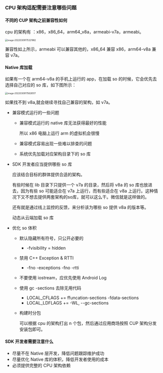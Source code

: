 ### CPU 架构适配需要注意哪些问题

#### 不同的 CUP 架构之前兼容性如何

cpu 的架构有 ：x86，x86_64，arm64_v8a，armeabi-v7a，armeabi。

<img src="https://cdn.jsdelivr.net/gh/LvKang-insist/PicGo/202203091753037.png" alt="image-20220309175321982" style="zoom:50%;" />

兼容性如上所示，armeabi 可以兼容其他的，x86_64 兼容 x86，arm64-v8a 兼容 v7a。

#### Native 库加载

如果有一个在 arm64-v8a 的手机上运行的 app，在加载 so 的时候，它会优先去选择自己对应的 so 库，如下图所示：

<img src="https://cdn.jsdelivr.net/gh/LvKang-insist/PicGo/202203091758563.png" alt="image-20220309175828517" style="zoom: 50%;" />

如果找不到 v8a,就会继续寻找自己兼容的架构，如 v7a。

- 兼容模式运行的一些问题

  - 兼容模式运行的 native 库无法获得最好的性能

    所以 x86 电脑上运行 arm 的虚拟机会很慢

  - 兼容模式容易出现一些难以排查的问题

  - 系统优先加载对应架构目录下的 so 库

- SDK 开发者应当提供哪些 so 库

  应该结合目标的群体提供合适的架构。

  有些时候在 lib 目录下只提供一个 v7a 的目录，然后将 v8a 的 so 库也放进去，因为有些 so 可能适合在 v7a 上运行，而有些适合在 v8a 上运行。这种情况下又不想去提供两套架构的so库，就可以这么干。微信就是这样做的。

  还有就是通过线上监控的反馈，来分析该为哪些 so 提供 v8a 的版本等。

  动态从云端加载 so 库

- 优化 so 体积

  - 默认隐藏所有符号，只公开必要的

    - -fvisibility = hidden

  - 禁用 C++ Exception & RTTI

    - -fno -exceptions -fno -rtti

  - 不要使用 iostream，应优先使用 Android Log

  - 使用 gc -sections 去除无用代码

    - LOCAL_CFLAGS += ffuncation-sections -fdata-sections
    - LOCAL_LDFLAGS += -WL, --gc-sections

  - 构建时分包

    可以根据 cpu 的架构打出 n 个包，然后通过应用商场按照 CUP 架构分发安装包即可。

#### SDK 开发者需要注意什么

- 尽量不在 Native 层开发，降低问题跟踪维护成功
- 尽量优化 Native 库的体积，降低开发者使用的成本
- 必须提供完整的 CPU 架构依赖



